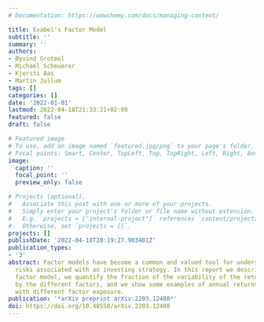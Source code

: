 ```yaml
---
# Documentation: https://wowchemy.com/docs/managing-content/

title: Exabel's Factor Model
subtitle: ''
summary: ''
authors:
- Øyvind Grotmol
- Michael Scheuerer
- Kjersti Aas
- Martin Jullum
tags: []
categories: []
date: '2022-01-01'
lastmod: 2022-04-18T21:33:21+02:00
featured: false
draft: false

# Featured image
# To use, add an image named `featured.jpg/png` to your page's folder.
# Focal points: Smart, Center, TopLeft, Top, TopRight, Left, Right, BottomLeft, Bottom, BottomRight.
image:
  caption: ''
  focal_point: ''
  preview_only: false

# Projects (optional).
#   Associate this post with one or more of your projects.
#   Simply enter your project's folder or file name without extension.
#   E.g. `projects = ["internal-project"]` references `content/project/deep-learning/index.md`.
#   Otherwise, set `projects = []`.
projects: []
publishDate: '2022-04-18T20:19:27.903401Z'
publication_types:
- '3'
abstract: Factor models have become a common and valued tool for understanding the
  risks associated with an investing strategy. In this report we describe Exabel's
  factor model, we quantify the fraction of the variability of the returns explained
  by the different factors, and we show some examples of annual returns of portfolios
  with different factor exposure.
publication: '*arXiv preprint arXiv:2203.12408*'
doi: https://doi.org/10.48550/arXiv.2203.12408
---
```

